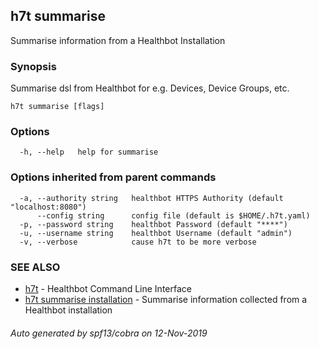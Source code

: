 ## h7t summarise

Summarise information from a Healthbot Installation

### Synopsis

Summarise dsl from Healthbot for e.g. Devices, Device Groups, etc.

```
h7t summarise [flags]
```

### Options

```
  -h, --help   help for summarise
```

### Options inherited from parent commands

```
  -a, --authority string   healthbot HTTPS Authority (default "localhost:8080")
      --config string      config file (default is $HOME/.h7t.yaml)
  -p, --password string    healthbot Password (default "****")
  -u, --username string    healthbot Username (default "admin")
  -v, --verbose            cause h7t to be more verbose
```

### SEE ALSO

* [h7t](h7t.md)	 - Healthbot Command Line Interface
* [h7t summarise installation](h7t_summarise_installation.md)	 - Summarise information collected from a Healthbot installation

###### Auto generated by spf13/cobra on 12-Nov-2019
